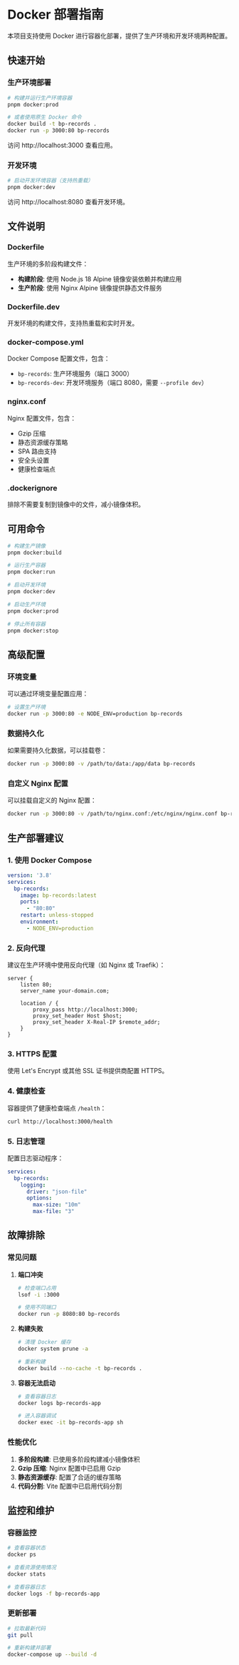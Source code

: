 # Docker 部署指南

本项目支持使用 Docker 进行容器化部署，提供了生产环境和开发环境两种配置。

## 快速开始

### 生产环境部署

```bash
# 构建并运行生产环境容器
pnpm docker:prod

# 或者使用原生 Docker 命令
docker build -t bp-records .
docker run -p 3000:80 bp-records
```

访问 http://localhost:3000 查看应用。

### 开发环境

```bash
# 启动开发环境容器（支持热重载）
pnpm docker:dev
```

访问 http://localhost:8080 查看开发环境。

## 文件说明

### Dockerfile
生产环境的多阶段构建文件：
- **构建阶段**: 使用 Node.js 18 Alpine 镜像安装依赖并构建应用
- **生产阶段**: 使用 Nginx Alpine 镜像提供静态文件服务

### Dockerfile.dev
开发环境的构建文件，支持热重载和实时开发。

### docker-compose.yml
Docker Compose 配置文件，包含：
- `bp-records`: 生产环境服务（端口 3000）
- `bp-records-dev`: 开发环境服务（端口 8080，需要 `--profile dev`）

### nginx.conf
Nginx 配置文件，包含：
- Gzip 压缩
- 静态资源缓存策略
- SPA 路由支持
- 安全头设置
- 健康检查端点

### .dockerignore
排除不需要复制到镜像中的文件，减小镜像体积。

## 可用命令

```bash
# 构建生产镜像
pnpm docker:build

# 运行生产容器
pnpm docker:run

# 启动开发环境
pnpm docker:dev

# 启动生产环境
pnpm docker:prod

# 停止所有容器
pnpm docker:stop
```

## 高级配置

### 环境变量

可以通过环境变量配置应用：

```bash
# 设置生产环境
docker run -p 3000:80 -e NODE_ENV=production bp-records
```

### 数据持久化

如果需要持久化数据，可以挂载卷：

```bash
docker run -p 3000:80 -v /path/to/data:/app/data bp-records
```

### 自定义 Nginx 配置

可以挂载自定义的 Nginx 配置：

```bash
docker run -p 3000:80 -v /path/to/nginx.conf:/etc/nginx/nginx.conf bp-records
```

## 生产部署建议

### 1. 使用 Docker Compose

```yaml
version: '3.8'
services:
  bp-records:
    image: bp-records:latest
    ports:
      - "80:80"
    restart: unless-stopped
    environment:
      - NODE_ENV=production
```

### 2. 反向代理

建议在生产环境中使用反向代理（如 Nginx 或 Traefik）：

```nginx
server {
    listen 80;
    server_name your-domain.com;
    
    location / {
        proxy_pass http://localhost:3000;
        proxy_set_header Host $host;
        proxy_set_header X-Real-IP $remote_addr;
    }
}
```

### 3. HTTPS 配置

使用 Let's Encrypt 或其他 SSL 证书提供商配置 HTTPS。

### 4. 健康检查

容器提供了健康检查端点 `/health`：

```bash
curl http://localhost:3000/health
```

### 5. 日志管理

配置日志驱动程序：

```yaml
services:
  bp-records:
    logging:
      driver: "json-file"
      options:
        max-size: "10m"
        max-file: "3"
```

## 故障排除

### 常见问题

1. **端口冲突**
   ```bash
   # 检查端口占用
   lsof -i :3000
   
   # 使用不同端口
   docker run -p 8080:80 bp-records
   ```

2. **构建失败**
   ```bash
   # 清理 Docker 缓存
   docker system prune -a
   
   # 重新构建
   docker build --no-cache -t bp-records .
   ```

3. **容器无法启动**
   ```bash
   # 查看容器日志
   docker logs bp-records-app
   
   # 进入容器调试
   docker exec -it bp-records-app sh
   ```

### 性能优化

1. **多阶段构建**: 已使用多阶段构建减小镜像体积
2. **Gzip 压缩**: Nginx 配置中已启用 Gzip
3. **静态资源缓存**: 配置了合适的缓存策略
4. **代码分割**: Vite 配置中已启用代码分割

## 监控和维护

### 容器监控

```bash
# 查看容器状态
docker ps

# 查看资源使用情况
docker stats

# 查看容器日志
docker logs -f bp-records-app
```

### 更新部署

```bash
# 拉取最新代码
git pull

# 重新构建并部署
docker-compose up --build -d
```